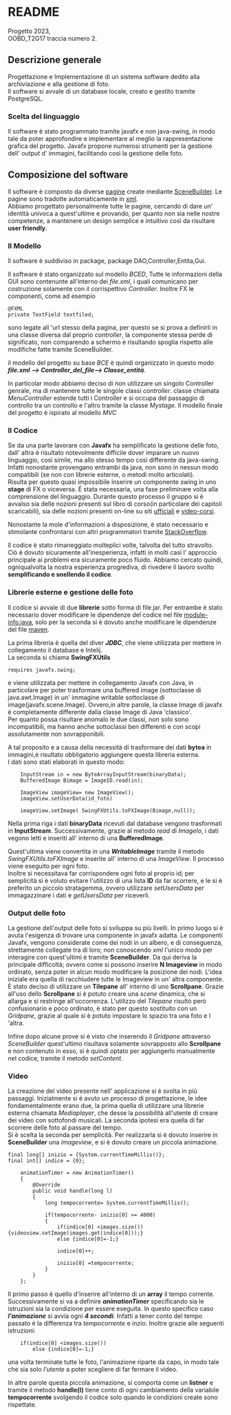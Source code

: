 
#    README

Progetto 2023,  
OOBD_T2G17 traccia numero 2.

## Descrizione generale 

Progettazione e Implementazione di un sistema software dedito alla archiviazione e alla gestione 
di foto.  
Il software si avvale di un database locale, creato e gestito tramite PostgreSQL.       

### Scelta del linguaggio

Il software è stato programmato tramite javafx e non java-swing, in modo tale da poter approfondire e implementare al meglio la rappresentazione grafica del progetto.
Javafx propone numerosi strumenti per la gestione dell' output d' immagini, facilitando così la gestione delle foto.


## Composizione del software
Il software è composto da diverse [pagine](src/main/resources/com/example/proggettofx2) create mediante [SceneBuilder](https://gluonhq.com/products/scene-builder/).
Le pagine sono tradotte automaticamente in [xml](https://it.wikipedia.org/wiki/XML).   
Abbiamo progettato personalmente tutte le pagine, cercando di dare un' identità univoca a quest'ultime e provando, per quanto non sia nelle nostre competenze,
a mantenere un design semplice e intuitivo così da risultare **user friendly**.

### Il Modello 

Il software è suddiviso in package, package DAO,Controller,Entita,Gui.

Il software è stato organizzato  sul modello *BCED*,
Tutte le informazioni della GUI  sono contenunte all'interno dei *file.xml*, i quali comunicano per costruzione
solamente con il corrispettivo *Controller*.
Inoltre FX le componenti, come ad esempio 
 
    @FXML
    private TextField textfiled;
sono legate all 'url stesso della pagina, per questo se si prova a definirli in una classe diversa dal proprio
*controller*, la componente stessa perde di significato, non comparendo a schermo e risultando spoglia rispetto alle modifiche 
fatte tramite SceneBuilder.


il modello del progetto su base *BCE* è quindi organizzato in questo modo ***file.xml --> Controller_del_file--> Classe_entità***.

In particolar modo abbiamo deciso di non utilizzare un singolo Controller genrale, ma di mantenere tutte le singole classi *controller*.
classe chiamata *MenuController* estende tutti i Controller e si occupa del passaggio di controllo tra un controllo e l'altro tramite la classe *Mystage*.
Il modello finale del progetto è ispirato al modello *MVC*

### Il Codice 

Se da una parte lavorare con **Javafx** ha semplificato la gestione delle foto, dall' altra è risultato notevolmente 
difficile dover imparare un nuovo linguaggio, così simile, ma allo stesso tempo così differente da java-swing. 
Infatti nonostante provengano entrambi da java, non sono in nessun modo compatibili (se non con librerie esterne, o metodi molto articolati).          
Risulta per questo quasi impossibile inserire un componente swing in uno **stage** di FX o viceversa.
É stata necessaria, una fase preliminare volta alla comprensione del linguaggio.
Durante questo processo il gruppo si è avvalso sia delle nozioni presenti sul libro di corso(in particolare dei capitoli scaricabili), sia delle nozioni presenti 
on-line su siti [ufficiali](https://fxdocs.github.io/docs/html5/) e [video-corsi](https://www.youtube.com/watch?v=_7OM-cMYWbQ&list=PLZPZq0r_RZOM-8vJA3NQFZB7JroDcMwev).

Nonostante la mole d'informazioni a disposizione, è stato necessario e stimolante confrontarsi con
altri programmatori tramite [StackOverflow](https://stackoverflow.com/).

Il codice è stato rimaneggiato molteplici volte, talvolta del tutto stravolto.
Ciò è dovuto sicuramente all'inesperienza, infatti in molti casi l' approccio principale ai problemi era sicuramente
poco fluido.
Abbiamo cercato quindi, ogniqualvolta la nostra esperienza progrediva, di rivedere il lavoro svolto **semplificando e snellendo il codice**.

### Librerie esterne e gestione delle foto

Il codice si avvale di due **librerie** sotto forma di file.jar. Per entrambe è stato necessario dover modificare le dipendenze
del codice nel file [module-info.java](src/main/java/module-info.java), solo per la seconda si è dovuto
anche modificare le dipendenze del file [maven](pom.xml).

La prima libreria è quella del diver ***JDBC***, che viene utilizzata per mettere in collegamento il database e Intelij.    
La seconda si chiama **SwingFXUtils**

    requires javafx.swing;

e viene utilizzata per mettere in collegamento Javafx con Java, in particolare per poter trasformare una buffered image (sottoclasse di java.awt.Image) in un' immagine writable
sottoclasse di image(javafx.scene.Image).
Ovvero,in altre parole, la classe Image di javafx è completamente differente dalla classe Image di Java 'classico'.  
Per quanto possa risultare anomalo le due classi, non solo sono incompatibili, ma hanno anche sottoclassi ben differenti e con scopi assolutamente non sovrapponibili.

A tal proposito e a causa della necessità di trasformare dei dati **bytea** in immagini,è risultato obbligatorio aggiungere questa libreria esterna.    
I dati sono stati elaborati in questo modo:


        InputStream in = new ByteArrayInputStream(binaryData);                                                                  
        BufferedImage Bimage = ImageIO.read(in);

        ImageView imageView= new ImageView();
        imageView.setUserData(id_foto)

        imageView.setImage( SwingFXUtils.toFXImage(Bimage,null));  



Nella prima riga i dati **binaryData**  ricevuti dal database vengono trasformati in **InputStream**.
Successivamente, grazie al metodo *read* di *ImageIo*, i dati vegono letti e inseriti all' interno di una **BufferedImage**.

Quest'ultima viene convertita in una ***WritableImage*** tramite il metodo *SwingFXUtils.toFXImage* e inserite all' interno di una *ImageView*.
Il processo viene eseguito per ogni foto.   
Inoltre si necessitava far corrispondere ogni foto al proprio id; per semplicità si è voluto evitare l'utilizzo di
una lista **ID** da far scorrere, e le si è preferito un piccolo stratagemma, ovvero utilizzare *setUsersData* per immagazzinare i dati
e *getUsersData* per riceverli.

### Output delle foto

La gestione dell'output delle foto si sviluppa su più livelli.
In primo luogo si è avuta l'esigenza di trovare una componente in javafx adatta.
Le componenti Javafx, vengono considerate come dei nodi in un albero, e di conseguenza, strettamente collegate tra di
loro; non conoscendo *xml* l'unico modo per interagire con quest'ultimi è tramite **SceneBuilder**.
Da qui deriva la principale difficoltà; ovvero come si possono inserire **N Imageview** in modo ordinato, senza poter in alcun
modo modificare la posizione dei nodi.
L'idea iniziale era quella di racchiudere tutte le Imageview in un' altra componente. È stato deciso di utilizzare un **Tilepane** all' interno di uno **Scrollpane**.
Grazie all'uso dello **Scrollpane** si è potuto creare una *scene* dinamica, che si allarga e si restringe all'occorrenza.
L'utilizzo del *Tilepane* risultò però confusionario e poco ordinato, è stato per questo sostituito con un *Gridpane*, grazie al quale si è potuto impostare lo spazio tra una foto e l 'altra.

Infine dopo alcune prove si è visto che inserendo il *Gridpane* attraverso *SceneBuilder* quest'ultimo risultava solamente
sovrapposto allo **Scrollpane** e non contenuto in esso, si è quindi optato per aggiungerlo manualmente nel codice, tramite il 
metodo *setContent*.


### Video

La creazione del video presente nell' applicazione si è svolta in più passaggi.
Inizialmente si è avuto un processo di progettazione, le idee fondamentalmente erano due, la prima quella di utilizzare
una librerie esterna chiamata *Mediaplayer*, che desse la possibilità all'utente di creare dei video con sottofondi musicali.
La seconda ipotesi era quella di far scorrere delle foto al passare del tempo.  
Si è scelta la seconda per semplicità. 
Per realizzarla si è dovuto inserire in **SceneBuilder** una *imageview*, e si è
dovuto creare un piccola animazione.


    final long[] inizio = {System.currentTimeMillis()};
    final int[] indice = {0};

        animationTimer = new AnimationTimer()
        {
            @Override
            public void handle(long l)
            {
                long tempocorrente= System.currentTimeMillis();

                if(tempocorrente- inizio[0] >= 4000)
                {
                    if(indice[0] <images.size()){videoview.setImage(images.get(indice[0]));}
                    else {indice[0]=-1;}

                    indice[0]++;

                    inizio[0] =tempocorrente;
                }
            }
        };

Il primo passo è quello d'inserire all'interno di un **array** il tempo corrente. Successivamente si va a definire
***animationTimer*** specificando sia le istruzioni sia la condizione per essere eseguita.
In questo specifico caso ***l'animazione*** si avvia ogni ***4 secondi***.
Infatti a tener conto del tempo passato è la differenza tra *tempocorrente* e *inzio*.
Inoltre grazie alle seguenti istruzioni:

        if(indice[0] <images.size())
            else {indice[0]=-1;}

una volta terminate tutte le foto, l'animazione riparte da capo, in modo tale che sia solo *l'utente* a poter scegliere 
di far fermare il video.

In altre parole questa piccola animazione, si comporta come un **listner** e tramite il metodo **handle(l)** tiene conto di ogni 
cambiamento della variabile **tempocorrente** svolgendo il codice solo quando le condizioni create sono rispettate.


